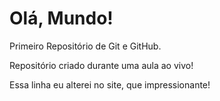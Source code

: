 # Olá, Mundo!
 Primeiro Repositório de Git e GitHub.

 Repositório criado durante uma aula ao vivo!
 
 Essa linha eu alterei no site, que impressionante!
